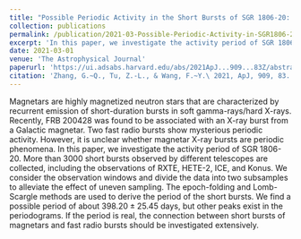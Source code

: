 ```yaml
---
title: "Possible Periodic Activity in the Short Bursts of SGR 1806-20: Connection to Fast Radio Bursts"
collection: publications
permalink: /publication/2021-03-Possible-Periodic-Activity-in-SGR1806-20
excerpt: 'In this paper, we investigate the activity period of SGR 1806-20.'
date: 2021-03-01
venue: 'The Astrophysical Journal'
paperurl: 'https://ui.adsabs.harvard.edu/abs/2021ApJ...909...83Z/abstract'
citation: 'Zhang, G.~Q., Tu, Z.-L., & Wang, F.~Y.\ 2021, ApJ, 909, 83. doi:10.3847/1538-4357/abdd27'
---
```

Magnetars are highly magnetized neutron stars that are characterized by recurrent emission of short-duration bursts in soft gamma-rays/hard X-rays. Recently, FRB 200428 was found to be associated with an X-ray burst from a Galactic magnetar. Two fast radio bursts show mysterious periodic activity. However, it is unclear whether magnetar X-ray bursts are periodic phenomena. In this paper, we investigate the activity period of SGR 1806-20. More than 3000 short bursts observed by different telescopes are collected, including the observations of RXTE, HETE-2, ICE, and Konus. We consider the observation windows and divide the data into two subsamples to alleviate the effect of uneven sampling. The epoch-folding and Lomb-Scargle methods are used to derive the period of the short bursts. We find a possible period of about $398.20 \pm 25.45$ days, but other peaks exist in the periodograms. If the period is real, the connection between short bursts of magnetars and fast radio bursts should be investigated extensively.